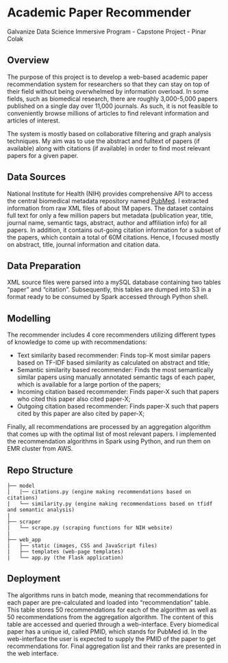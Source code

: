 # Academic Paper Recommender
Galvanize Data Science Immersive Program - Capstone Project - Pinar Colak


## Overview
The purpose of this project is to develop a web-based academic paper
recommendation system for researchers so that they can stay on top of 
their field without being overwhelmed by information overload. In some 
fields, such as biomedical research, there are roughly 3,000-5,000 papers 
published on a single day over 11,000 journals. As such, it is not feasible 
to conveniently browse millions of articles to find relevant information 
and articles of interest. 

The system is mostly based on collaborative filtering and graph analysis 
techniques. My aim was to use the abstract and fulltext of papers (if available) 
along with citations (if available) in order to find most relevant papers for a given paper.

## Data Sources
National Institute for Health (NIH) 
provides comprehensive API to access the central biomedical metadata 
repository named [PubMed](http://www.ncbi.nlm.nih.gov/pubmed). I extracted information from raw XML files of about 
1M papers. The dataset contains full text for only a few million papers 
but metadata (publication year, title, journal name, semantic tags, abstract, 
author and affiliation info) for all papers. In addition, it contains out-going 
citation information for a subset of the papers, which contain a total of 
60M citations. Hence, I focused mostly on abstract, title, journal 
information and citation data.

## Data Preparation
XML source files were parsed into a mySQL database containing two tables 
“paper” and “citation”. Subsequently, this tables are dumped into S3 in 
a format ready to be consumed by Spark accessed through Python shell.

## Modelling
The recommender includes 4 core recommenders utilizing different types of knowledge to come up with recommendations:
* Text similarity based recommender: Finds top-K most similar papers based on TF-IDF based similarity as calculated on abstract and title;
* Semantic similarity based recommender: Finds the most semantically similar papers using manually annotated semantic tags of each paper, which is available for a large portion of the papers;
* Incoming citation based recommender: Finds paper-X such that papers who cited this paper also cited paper-X;
* Outgoing citation based recommender: Finds paper-X such that papers cited by this paper are also cited by paper-X;

Finally, all recommendations are processed by an aggregation algorithm that comes up with the optimal list of most relevant papers. I implemented the recommendation algorithms in Spark using Python, and run them on EMR cluster from AWS.

## Repo Structure
```
├── model
|   |── citations.py (engine making recommendations based on citations)
|   └── similarity.py (engine making recommendations based on tfidf and semantic analysis)
|
├── scraper
|   └── scrape.py (scraping functions for NIH website)
|
├── web_app
|   ├── static (images, CSS and JavaScript files)
|   ├── templates (web-page templates)
|   └── app.py (the Flask application)
```

## Deployment
The algorithms runs in batch mode, meaning that recommendations for each paper 
are pre-calculated and loaded into “recommendation” table. This table stores 50 
recommendations for each of the algorithm as well as 50 recommendations from the 
aggregation algorithm. The content of this table are accessed and queried through 
a web-interface. Every biomedical paper has a unique id, called PMID, which stands 
for PubMed id. In the web-interface the user is expected to supply the PMID of the 
paper to get recommendations for. Final aggregation list and their
ranks are presented in the web interface.


